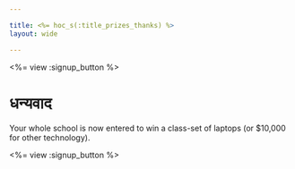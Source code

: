 ```yaml
---

title: <%= hoc_s(:title_prizes_thanks) %>
layout: wide

---
```


<%= view :signup_button %>

# धन्यवाद

Your whole school is now entered to win a class-set of laptops (or $10,000 for other technology).

<%= view :signup_button %>